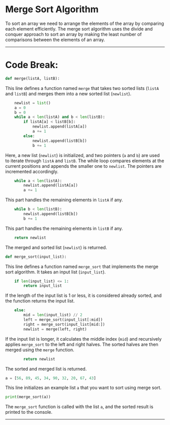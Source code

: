 # Merge Sort Algorithm

To sort an array we need to arrange the elements of the array by comparing each element efficiently. The merge sort algorithm uses the divide and conquer approach to sort an array by making the least number of comparisons between the elements of an array.

-----

# Code Break:

```python
def merge(listA, listB):
```

This line defines a function named `merge` that takes two sorted lists (`listA` and `listB`) and merges them into a new sorted list (`newlist`).

```python
    newlist = list()
    a = 0
    b = 0
    while a < len(listA) and b < len(listB):
        if listA[a] < listB[b]:
            newlist.append(listA[a])
            a += 1
        else:
            newlist.append(listB[b])
            b += 1
```

Here, a new list (`newlist`) is initialized, and two pointers (`a` and `b`) are used to iterate through `listA` and `listB`. The while loop compares elements at the current positions and appends the smaller one to `newlist`. The pointers are incremented accordingly.

```python
    while a < len(listA):
        newlist.append(listA[a])
        a += 1
```

This part handles the remaining elements in `listA` if any.

```python
    while b < len(listB):
        newlist.append(listB[b])
        b += 1
```

This part handles the remaining elements in `listB` if any.

```python
    return newlist
```

The merged and sorted list (`newlist`) is returned.

```python
def merge_sort(input_list):
```

This line defines a function named `merge_sort` that implements the merge sort algorithm. It takes an input list (`input_list`).

```python
    if len(input_list) <= 1:
        return input_list
```

If the length of the input list is 1 or less, it is considered already sorted, and the function returns the input list.

```python
    else:
        mid = len(input_list) // 2
        left = merge_sort(input_list[:mid])
        right = merge_sort(input_list[mid:])
        newlist = merge(left, right)
```

If the input list is longer, it calculates the middle index (`mid`) and recursively applies `merge_sort` to the left and right halves. The sorted halves are then merged using the `merge` function.

```python
        return newlist
```

The sorted and merged list is returned.

```python
a = [56, 89, 45, 34, 90, 32, 20, 67, 43]
```

This line initializes an example list `a` that you want to sort using merge sort.

```python
print(merge_sort(a))
```

The `merge_sort` function is called with the list `a`, and the sorted result is printed to the console.

-----